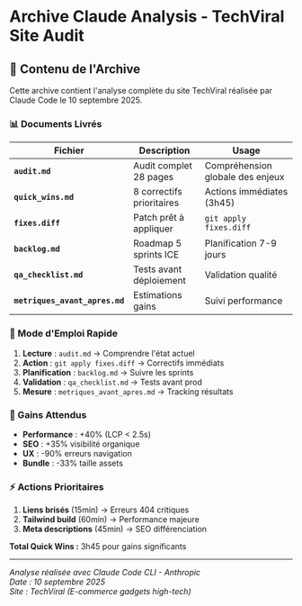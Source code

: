 # Archive Claude Analysis - TechViral Site Audit

## 📁 Contenu de l'Archive

Cette archive contient l'analyse complète du site TechViral réalisée par Claude Code le 10 septembre 2025.

### 📊 Documents Livrés

| Fichier | Description | Usage |
|---------|-------------|-------|
| **`audit.md`** | Audit complet 28 pages | Compréhension globale des enjeux |
| **`quick_wins.md`** | 8 correctifs prioritaires | Actions immédiates (3h45) |
| **`fixes.diff`** | Patch prêt à appliquer | `git apply fixes.diff` |
| **`backlog.md`** | Roadmap 5 sprints ICE | Planification 7-9 jours |
| **`qa_checklist.md`** | Tests avant déploiement | Validation qualité |
| **`metriques_avant_apres.md`** | Estimations gains | Suivi performance |

### 🚀 Mode d'Emploi Rapide

1. **Lecture** : `audit.md` → Comprendre l'état actuel
2. **Action** : `git apply fixes.diff` → Correctifs immédiats  
3. **Planification** : `backlog.md` → Suivre les sprints
4. **Validation** : `qa_checklist.md` → Tests avant prod
5. **Mesure** : `metriques_avant_apres.md` → Tracking résultats

### 🎯 Gains Attendus

- **Performance** : +40% (LCP < 2.5s)
- **SEO** : +35% visibilité organique
- **UX** : -90% erreurs navigation
- **Bundle** : -33% taille assets

### ⚡ Actions Prioritaires

1. **Liens brisés** (15min) → Erreurs 404 critiques
2. **Tailwind build** (60min) → Performance majeure  
3. **Meta descriptions** (45min) → SEO différenciation

**Total Quick Wins :** 3h45 pour gains significants

---

*Analyse réalisée avec Claude Code CLI - Anthropic*  
*Date : 10 septembre 2025*  
*Site : TechViral (E-commerce gadgets high-tech)*